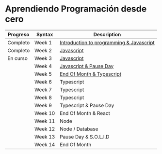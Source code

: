 # Aprendiendo Programación desde cero

|Progreso| Syntax | Description |
|--------| ----------- | ----------- |
|Completo|Week 1 | [Introduction to programming & Javascript](./week01/README.md)
|Completo |Week 2 | [Javascript](./week02/README.md)
| En curso |Week 3 | [Javascript](./week03/README.md)
|  |Week 4 | [Javascript & Pause Day](./week04/README.md)
|  |Week 5 | [End Of Month & Typescript](./week05/README.md)
|  |Week 6 | Typescript
|  |Week 7 | Typescript
|  |Week 8 | Typescript
|  |Week 9 | Typescript & Pause Day
|  |Week 10 | End Of Month & React
|  |Week 11 | Node
|  |Week 12 | Node / Database
|  |Week 13 | Pause Day & S.O.L.I.D
|  |Week 14 | End Of Month

